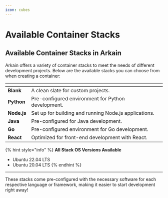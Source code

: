 ```yaml
---
icon: cubes
---
```


# Available Container Stacks

## **Available Container Stacks in Arkain**

Arkain offers a variety of container stacks to meet the needs of different development projects. Below are the available stacks you can choose from when creating a container:

<table data-view="cards"><thead><tr><th></th><th></th><th data-hidden></th></tr></thead><tbody><tr><td><strong>Blank</strong></td><td>A clean slate for custom projects.</td><td></td></tr><tr><td><strong>Python</strong></td><td>Pre-configured environment for Python development.</td><td></td></tr><tr><td><strong>Node.js</strong></td><td>Set up for building and running Node.js applications.</td><td></td></tr><tr><td><strong>Java</strong> </td><td>Pre-configured for Java development.</td><td></td></tr><tr><td><strong>Go</strong></td><td>Pre-configured environment for Go development.</td><td></td></tr><tr><td><strong>React</strong></td><td>Optimized for front-end development with React.</td><td></td></tr></tbody></table>

{% hint style="info" %}
**All Stack OS Versions Available**

* Ubuntu 22.04 LTS
* Ubuntu 20.04 LTS
{% endhint %}

***

These stacks come pre-configured with the necessary software for each respective language or framework, making it easier to start development right away!

